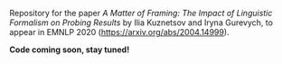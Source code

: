 Repository for the paper _A Matter of Framing: The Impact of Linguistic Formalism on Probing Results_ by Ilia Kuznetsov and Iryna Gurevych, to appear in EMNLP 2020 (https://arxiv.org/abs/2004.14999). 

**Code coming soon, stay tuned!**
